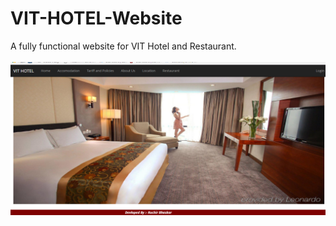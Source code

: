 # VIT-HOTEL-Website
A fully functional website for VIT Hotel and Restaurant. 
<br><br>
<img src="Screenshots/index.PNG">
